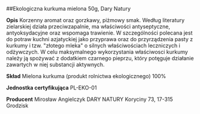 ##Ekologiczna kurkuma mielona 50g, Dary Natury

**Opis** Korzenny aromat oraz gorzkawy, piżmowy smak. Według literatury zielarskiej działa przeciwzapalnie, ma właściwości antyseptyczne, antyoksydacyjne oraz wspomaga trawienie. W szczególności polecana jest do potraw kuchni azjatyckiej jako przyprawa oraz do przyrządzenia pasty z kurkumy i tzw. "złotego mleka" o silnych właściwościach leczniczych i odżywczych. W celu maksymalnego wykorzystania właściwosci kurkumy należy ją spożywać z dodatkiem czarnego pieprzu, który potęguje działanie zawartych w niej substancji aktywnych. 

**Skład** Mielona kurkuma (produkt rolnictwa ekologicznego) 100%

**Jednostka certyfikująca** PL-EKO-01

**Producent** Mirosław Angielczyk DARY NATURY
Koryciny 73, 17-315 Grodzisk